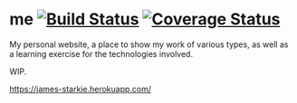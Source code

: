 # me [![Build Status](https://travis-ci.org/jstarmx/me.svg?branch=master)](https://travis-ci.org/jstarmx/me) [![Coverage Status](https://coveralls.io/repos/github/jstarmx/me/badge.svg?branch=master)](https://coveralls.io/github/jstarmx/me?branch=master)

My personal website, a place to show my work of various types, as well as a learning exercise for the technologies involved.

WIP.

https://james-starkie.herokuapp.com/
